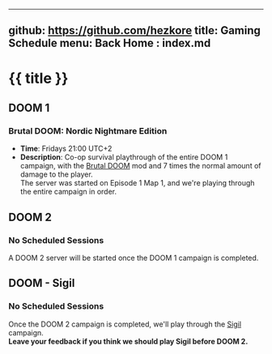 -----------------------------------------------------------------------------
github: https://github.com/hezkore
title: Gaming Schedule
menu:
  Back Home  : index.md
-----------------------------------------------------------------------------

# {{ title }}

## DOOM 1
### Brutal DOOM: Nordic Nightmare Edition
- **Time**: Fridays 21:00 UTC+2
- **Description**: Co-op survival playthrough of the entire DOOM 1 campaign, with the [Brutal DOOM](https://www.moddb.com/mods/brutal-doom)  mod and 7 times the normal amount of damage to the player.\
The server was started on Episode 1 Map 1, and we're playing through the entire campaign in order.

## DOOM 2
### No Scheduled Sessions
A DOOM 2 server will be started once the DOOM 1 campaign is completed.

## DOOM - Sigil
### No Scheduled Sessions
Once the DOOM 2 campaign is completed, we'll play through the [Sigil](https://www.romerogames.ie/si6il) campaign.\
**Leave your feedback if you think we should play Sigil before DOOM 2.**